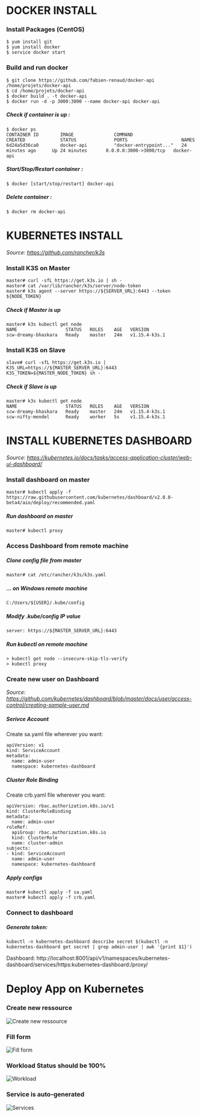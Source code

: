 
# DOCKER INSTALL

### Install Packages (CentOS)
```
$ yum install git
$ yum install docker
$ service docker start
```

### Build and run docker
```
$ git clone https://github.com/fabien-renaud/docker-api /home/projets/docker-api
$ cd /home/projets/docker-api
$ docker build . -t docker-api
$ docker run -d -p 3000:3000 --name docker-api docker-api
```

##### Check if container is up :
```  
$ docker ps  
CONTAINER ID        IMAGE               COMMAND                  CREATED             STATUS              PORTS                    NAMES  
6d24a5d36ca0        docker-api          "docker-entrypoint..."   24 minutes ago      Up 24 minutes       0.0.0.0:3000->3000/tcp   docker-api  
```  
  
##### Start/Stop/Restart container : 
```
$ docker [start/stop/restart] docker-api
```

##### Delete container :
```
$ docker rm docker-api
```

# KUBERNETES INSTALL

*Source: https://github.com/rancher/k3s*

### Install K3S on Master
```
master# curl -sfL https://get.k3s.io | sh -
master# cat /var/lib/rancher/k3s/server/node-token
master# k3s agent --server https://${SERVER_URL}:6443 --token ${NODE_TOKEN}
```

##### Check if Master is up
```
master# k3s kubectl get node
NAME                  STATUS   ROLES    AGE   VERSION
scw-dreamy-bhaskara   Ready    master   24m   v1.15.4-k3s.1
```

### Install K3S on Slave
```
slave# curl -sfL https://get.k3s.io | K3S_URL=https://${MASTER_SERVER_URL}:6443 K3S_TOKEN=${MASTER_NODE_TOKEN} sh -
```

##### Check if Slave is up
```
master# k3s kubectl get node
NAME                  STATUS   ROLES    AGE   VERSION
scw-dreamy-bhaskara   Ready    master   24m   v1.15.4-k3s.1
scw-nifty-mendel      Ready    worker   5s    v1.15.4-k3s.1
```

# INSTALL KUBERNETES DASHBOARD

*Source: https://kubernetes.io/docs/tasks/access-application-cluster/web-ui-dashboard/*

### Install dashboard on master
```
master# kubectl apply -f https://raw.githubusercontent.com/kubernetes/dashboard/v2.0.0-beta4/aio/deploy/recommended.yaml
```

##### Run dashboard on master
```
master# kubectl proxy
```

### Access Dashboard from remote machine

##### Clone config file from master
```
master# cat /etc/rancher/k3s/k3s.yaml
```

##### ... on Windows remote machine
```
C:/Users/${USER}/.kube/config
```

##### Modify .kube/config IP value
```
server: https://${MASTER_SERVER_URL}:6443
```

##### Run kubectl on remote machine
```
> kubectl get node --insecure-skip-tls-verify
> kubectl proxy
```

### Create new user on Dashboard
*Source: https://github.com/kubernetes/dashboard/blob/master/docs/user/access-control/creating-sample-user.md*

##### Serivce Account
Create sa.yaml file wherever you want:
```
apiVersion: v1
kind: ServiceAccount
metadata:
  name: admin-user
  namespace: kubernetes-dashboard
```

##### Cluster Role Binding
Create crb.yaml file wherever you want:
```
apiVersion: rbac.authorization.k8s.io/v1
kind: ClusterRoleBinding
metadata:
  name: admin-user
roleRef:
  apiGroup: rbac.authorization.k8s.io
  kind: ClusterRole
  name: cluster-admin
subjects:
- kind: ServiceAccount
  name: admin-user
  namespace: kubernetes-dashboard
```

##### Apply configs
```
master# kubectl apply -f sa.yaml
master# kubectl apply -f crb.yaml
```

### Connect to dashboard

##### Generate token:
```
kubectl -n kubernetes-dashboard describe secret $(kubectl -n kubernetes-dashboard get secret | grep admin-user | awk '{print $1}')
```

Dashboard: http://localhost:8001/api/v1/namespaces/kubernetes-dashboard/services/https:kubernetes-dashboard:/proxy/

# Deploy App on Kubernetes

### Create new ressource
![Create new ressource](https://puu.sh/Etyr0/020a3b0c63.png)

### Fill form
![Fill form](https://puu.sh/EtyrA/860db48901.png)

### Workload Status should be 100%
![Workload](https://puu.sh/EtyrH/b425e3be5d.png)

### Service is auto-generated
![Services](https://puu.sh/EtyrU/ba0fb8a6b9.png)
